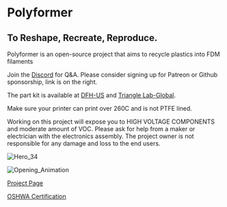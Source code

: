 # Polyformer
## To Reshape, Recreate, Reproduce.

Polyformer is an open-source project that aims to recycle plastics into FDM filaments

Join the [Discord](https://discord.gg/jUtHzhddZZ) for Q&A. Please consider signing up for Patreon or Github sponsorship, link is on the right.

The part kit is available at [DFH-US](https://dfh.fm/collections/new-products/products/polyformer-kit-by-reiten966) and [Triangle Lab-Global](https://s.click.aliexpress.com/e/_DFp1dtz). 

Make sure your printer can print over 260C and is not PTFE lined.

Working on this project will expose you to HIGH VOLTAGE COMPONENTS and moderate amount of VOC. Please ask for help from a maker or electrician with the electronics assembly. The project owner is not responsible for any damage and loss to the end users.

![Hero_34](https://user-images.githubusercontent.com/55605342/166126684-d6c5657a-c4c1-4474-a20b-533af1ea221a.jpg)

![Opening_Animation](https://user-images.githubusercontent.com/55605342/166126930-5d5abba3-b2b6-4b1d-a24c-88fefb967e6e.gif)




[Project Page](http://www.reiten.design/polyformer)

[OSHWA Certification](https://certification.oshwa.org/us002136.html)
